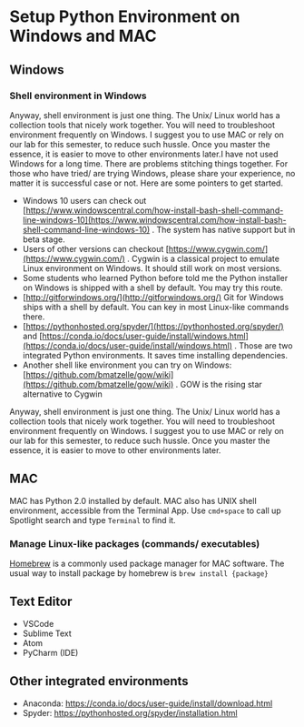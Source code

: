 # Setup Python Environment on Windows and MAC

## Windows

### Shell environment in Windows

Anyway, shell environment is just one thing. The Unix/ Linux world has a collection tools that nicely work together. You will need to troubleshoot environment frequently on Windows. I suggest you to use MAC or rely on our lab for this semester, to reduce such hussle. Once you master the essence, it is easier to move to other environments later.I have not used Windows for a long time. There are problems stitching things together. For those who have tried/ are trying Windows, please share your experience, no matter it is successful case or not. Here are some pointers to get started.

* Windows 10 users can check out [https://www.windowscentral.com/how-install-bash-shell-command-line-windows-10](https://www.windowscentral.com/how-install-bash-shell-command-line-windows-10)  . The system has native support but in beta stage. 
* Users of other versions can checkout  [https://www.cygwin.com/](https://www.cygwin.com/)  . Cygwin is a classical project to emulate Linux environment on Windows. It should still work on most versions. 
* Some students who learned Python before told me the Python installer on Windows is shipped with a shell by default. You may try this route.
* [http://gitforwindows.org/](http://gitforwindows.org/)  Git for Windows ships with a shell by default. You can key in most Linux-like commands there.
* [https://pythonhosted.org/spyder/](https://pythonhosted.org/spyder/)   and  [https://conda.io/docs/user-guide/install/windows.html](https://conda.io/docs/user-guide/install/windows.html)  . Those are two integrated Python environments. It saves time installing dependencies.
* Another shell like environment you can try on Windows: [https://github.com/bmatzelle/gow/wiki](https://github.com/bmatzelle/gow/wiki) . GOW is the rising star alternative to Cygwin 

Anyway, shell environment is just one thing. The Unix/ Linux world has a collection tools that nicely work together. You will need to troubleshoot environment frequently on Windows. I suggest you to use MAC or rely on our lab for this semester, to reduce such hussle. Once you master the essence, it is easier to move to other environments later.

## MAC

MAC has Python 2.0 installed by default. MAC also has UNIX shell environment, accessible from the Terminal App. Use `cmd+space` to call up Spotlight search and type `Terminal` to find it.

### Manage Linux-like packages \(commands/ executables\)

[Homebrew](https://brew.sh/) is a commonly used package manager for MAC software. The usual way to install package by homebrew is `brew install {package}`

## Text Editor

* VSCode
* Sublime Text
* Atom
* PyCharm \(IDE\)


## Other integrated environments

* Anaconda: https://conda.io/docs/user-guide/install/download.html
* Spyder: https://pythonhosted.org/spyder/installation.html


